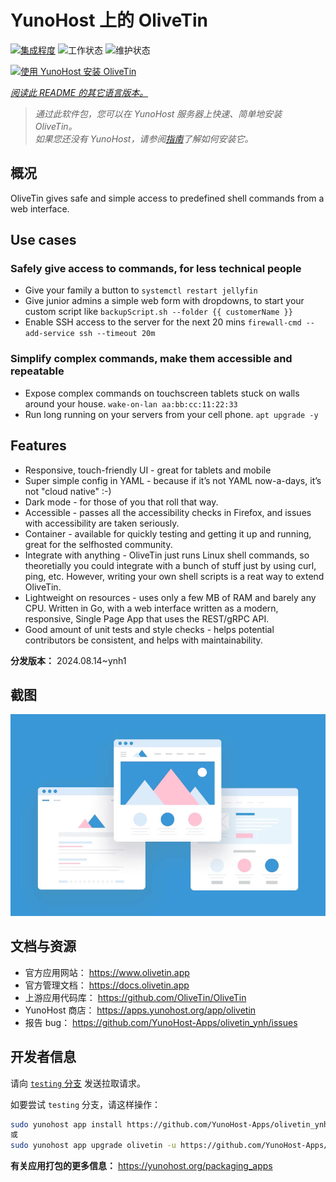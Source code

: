 <!--
注意：此 README 由 <https://github.com/YunoHost/apps/tree/master/tools/readme_generator> 自动生成
请勿手动编辑。
-->

# YunoHost 上的 OliveTin

[![集成程度](https://dash.yunohost.org/integration/olivetin.svg)](https://ci-apps.yunohost.org/ci/apps/olivetin/) ![工作状态](https://ci-apps.yunohost.org/ci/badges/olivetin.status.svg) ![维护状态](https://ci-apps.yunohost.org/ci/badges/olivetin.maintain.svg)

[![使用 YunoHost 安装 OliveTin](https://install-app.yunohost.org/install-with-yunohost.svg)](https://install-app.yunohost.org/?app=olivetin)

*[阅读此 README 的其它语言版本。](./ALL_README.md)*

> *通过此软件包，您可以在 YunoHost 服务器上快速、简单地安装 OliveTin。*  
> *如果您还没有 YunoHost，请参阅[指南](https://yunohost.org/install)了解如何安装它。*

## 概况

OliveTin gives safe and simple access to predefined shell commands from a web interface.

## Use cases
###  Safely give access to commands, for less technical people

- Give your family a button to `systemctl restart jellyfin`
- Give junior admins a simple web form with dropdowns, to start your custom script like `backupScript.sh --folder {{ customerName }}`
- Enable SSH access to the server for the next 20 mins `firewall-cmd --add-service ssh --timeout 20m`

### Simplify complex commands, make them accessible and repeatable

- Expose complex commands on touchscreen tablets stuck on walls around your house. `wake-on-lan aa:bb:cc:11:22:33`
- Run long running on your servers from your cell phone. `apt upgrade -y`

## Features

- Responsive, touch-friendly UI - great for tablets and mobile
- Super simple config in YAML - because if it’s not YAML now-a-days, it’s not "cloud native" :-)
- Dark mode - for those of you that roll that way.
- Accessible - passes all the accessibility checks in Firefox, and issues with accessibility are taken seriously.
- Container - available for quickly testing and getting it up and running, great for the selfhosted community.
- Integrate with anything - OliveTin just runs Linux shell commands, so theoretially you could integrate with a bunch of stuff just by using curl, ping, etc. However, writing your own shell scripts is a reat way to extend OliveTin.
- Lightweight on resources - uses only a few MB of RAM and barely any CPU. Written in Go, with a web interface written as a modern, responsive, Single Page App that uses the REST/gRPC API.
- Good amount of unit tests and style checks - helps potential contributors be consistent, and helps with maintainability.


**分发版本：** 2024.08.14~ynh1

## 截图

![OliveTin 的截图](./doc/screenshots/example.jpg)

## 文档与资源

- 官方应用网站： <https://www.olivetin.app>
- 官方管理文档： <https://docs.olivetin.app>
- 上游应用代码库： <https://github.com/OliveTin/OliveTin>
- YunoHost 商店： <https://apps.yunohost.org/app/olivetin>
- 报告 bug： <https://github.com/YunoHost-Apps/olivetin_ynh/issues>

## 开发者信息

请向 [`testing` 分支](https://github.com/YunoHost-Apps/olivetin_ynh/tree/testing) 发送拉取请求。

如要尝试 `testing` 分支，请这样操作：

```bash
sudo yunohost app install https://github.com/YunoHost-Apps/olivetin_ynh/tree/testing --debug
或
sudo yunohost app upgrade olivetin -u https://github.com/YunoHost-Apps/olivetin_ynh/tree/testing --debug
```

**有关应用打包的更多信息：** <https://yunohost.org/packaging_apps>
